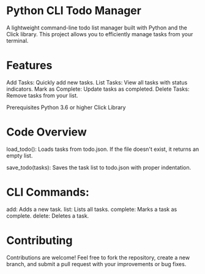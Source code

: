 # Python CLI Todo Manager
A lightweight command-line todo list manager built with Python and the Click library. This project allows you to efficiently manage tasks from your terminal.

# Features
Add Tasks: Quickly add new tasks.
List Tasks: View all tasks with status indicators.
Mark as Complete: Update tasks as completed.
Delete Tasks: Remove tasks from your list.

Prerequisites
Python 3.6 or higher
Click Library

# Code Overview
load_todo():
Loads tasks from todo.json. If the file doesn't exist, it returns an empty list.

save_todo(tasks):
Saves the task list to todo.json with proper indentation.

# CLI Commands:

add: Adds a new task.
list: Lists all tasks.
complete: Marks a task as complete.
delete: Deletes a task.

# Contributing
Contributions are welcome! Feel free to fork the repository, create a new branch, and submit a pull request with your improvements or bug fixes.